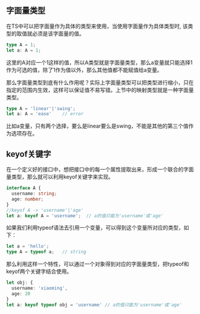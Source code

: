 
## 字面量类型

在TS中可以把字面量作为具体的类型来使用，当使用字面量作为具体类型时, 该类型的取值就必须是该字面量的值。

```TypeScript
type A = 1;
let a: A = 1;
```

这里的A对应一个1这样的值，所以A类型就是字面量类型，那么a变量就只能选择1作为可选的值，除了1作为值以外，那么其他值都不能赋值给a变量。

那么字面量类型到底有什么作用呢？实际上字面量类型可以把类型进行缩小，只在指定的范围内生效，这样可以保证值不易写错。上节中的映射类型就是一种字面量类型。

```TypeScript
type A = 'linear'|'swing';
let a: A = 'ease'    // error
```

比如a变量，只有两个选择，要么是linear要么是swing，不能是其他的第三个值作为选项存在。

## keyof关键字

在一个定义好的接口中，想把接口中的每一个属性提取出来，形成一个联合的字面量类型，那么就可以利用keyof关键字来实现。

```TypeScript
interface A {
  username: string;
  age: number;
}
//keyof A -> 'username'|'age'
let a: keyof A = 'username';  // a的值只能为'username'或'age'

```

如果我们利用typeof语法去引用一个变量，可以得到这个变量所对应的类型，如下：

```TypeScript
let a = 'hello';
type A = typeof a;   // string 
```

那么利用这样一个特性，可以通过一个对象得到对应的字面量类型，把typeof和keyof两个关键字结合使用。

```TypeScript
let obj: {
  username: 'xiaoming',
  age: 20
}
let a: keyof typeof obj = 'username' // a的值只能为'username'或'age'
```